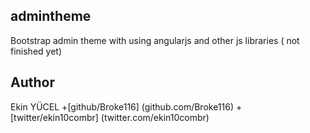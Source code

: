 ## admintheme 
Bootstrap admin theme with using angularjs and other js libraries ( not finished yet)

## Author
Ekin YÜCEL
+[github/Broke116] (github.com/Broke116)
+[twitter/ekin10combr] (twitter.com/ekin10combr)
